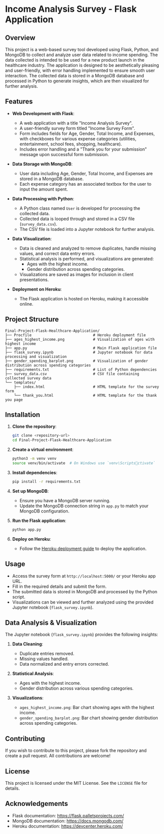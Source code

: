 
# Income Analysis Survey - Flask Application

## Overview

This project is a web-based survey tool developed using Flask, Python, and MongoDB to collect and analyze user data related to income spending. The data collected is intended to be used for a new product launch in the healthcare industry. The application is designed to be aesthetically pleasing and user-friendly, with error handling implemented to ensure smooth user interaction. The collected data is stored in a MongoDB database and processed in Python to generate insights, which are then visualized for further analysis.

## Features

- **Web Development with Flask**: 
  - A web application with a title "Income Analysis Survey".
  - A user-friendly survey form titled "Income Survey Form".
  - Form includes fields for Age, Gender, Total Income, and Expenses, with checkboxes for various expense categories (utilities, entertainment, school fees, shopping, healthcare).
  - Includes error handling and a "Thank you for your submission" message upon successful form submission.

- **Data Storage with MongoDB**: 
  - User data including Age, Gender, Total Income, and Expenses are stored in a MongoDB database.
  - Each expense category has an associated textbox for the user to input the amount spent.

- **Data Processing with Python**:
  - A Python class named `User` is developed for processing the collected data.
  - Collected data is looped through and stored in a CSV file (`survey_data.csv`).
  - The CSV file is loaded into a Jupyter notebook for further analysis.

- **Data Visualization**:
  - Data is cleaned and analyzed to remove duplicates, handle missing values, and correct data entry errors.
  - Statistical analysis is performed, and visualizations are generated:
    - Ages with the highest income.
    - Gender distribution across spending categories.
  - Visualizations are saved as images for inclusion in client presentations.

- **Deployment on Heroku**:
  - The Flask application is hosted on Heroku, making it accessible online.

## Project Structure

```
Final-Project-Flask-Healthcare-Application/
├── Procfile                            # Heroku deployment file
├── ages_highest_income.png             # Visualization of ages with highest income
├── app.py                              # Main Flask application file
├── flask_survey.ipynb                  # Jupyter notebook for data processing and visualization
├── gender_spending_barplot.png         # Visualization of gender distribution across spending categories
├── requirements.txt                    # List of Python dependencies
├── survey_data.csv                     # CSV file containing collected survey data
└── templates/
    ├── index.html                      # HTML template for the survey form
    └── thank_you.html                  # HTML template for the thank you page
```

## Installation

1. **Clone the repository**:
   ```bash
   git clone <repository-url>
   cd Final-Project-Flask-Healthcare-Application
   ```

2. **Create a virtual environment**:
   ```bash
   python3 -m venv venv
   source venv/bin/activate  # On Windows use `venv\Scriptsctivate`
   ```

3. **Install dependencies**:
   ```bash
   pip install -r requirements.txt
   ```

4. **Set up MongoDB**:
   - Ensure you have a MongoDB server running.
   - Update the MongoDB connection string in `app.py` to match your MongoDB configuration.

5. **Run the Flask application**:
   ```bash
   python app.py
   ```

6. **Deploy on Heroku**:
   - Follow the [Heroku deployment guide](https://devcenter.heroku.com/articles/getting-started-with-python) to deploy the application.

## Usage

- Access the survey form at `http://localhost:5000/` or your Heroku app URL.
- Fill in the required details and submit the form.
- The submitted data is stored in MongoDB and processed by the Python script.
- Visualizations can be viewed and further analyzed using the provided Jupyter notebook (`flask_survey.ipynb`).

## Data Analysis & Visualization

The Jupyter notebook (`flask_survey.ipynb`) provides the following insights:

1. **Data Cleaning**:
   - Duplicate entries removed.
   - Missing values handled.
   - Data normalized and entry errors corrected.

2. **Statistical Analysis**:
   - Ages with the highest income.
   - Gender distribution across various spending categories.

3. **Visualizations**:
   - `ages_highest_income.png`: Bar chart showing ages with the highest income.
   - `gender_spending_barplot.png`: Bar chart showing gender distribution across spending categories.

## Contributing

If you wish to contribute to this project, please fork the repository and create a pull request. All contributions are welcome!

## License

This project is licensed under the MIT License. See the `LICENSE` file for details.

## Acknowledgements

- Flask documentation: https://flask.palletsprojects.com/
- MongoDB documentation: https://docs.mongodb.com/
- Heroku documentation: https://devcenter.heroku.com/
